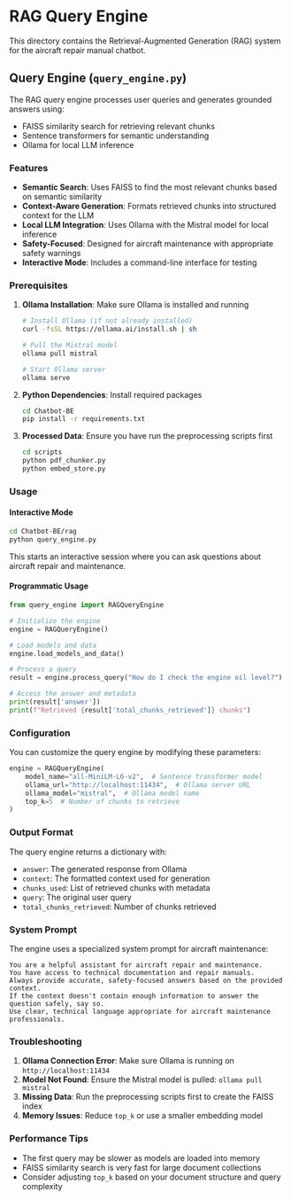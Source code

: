 # RAG Query Engine

This directory contains the Retrieval-Augmented Generation (RAG) system for the aircraft repair manual chatbot.

## Query Engine (`query_engine.py`)

The RAG query engine processes user queries and generates grounded answers using:
- FAISS similarity search for retrieving relevant chunks
- Sentence transformers for semantic understanding
- Ollama for local LLM inference

### Features

- **Semantic Search**: Uses FAISS to find the most relevant chunks based on semantic similarity
- **Context-Aware Generation**: Formats retrieved chunks into structured context for the LLM
- **Local LLM Integration**: Uses Ollama with the Mistral model for local inference
- **Safety-Focused**: Designed for aircraft maintenance with appropriate safety warnings
- **Interactive Mode**: Includes a command-line interface for testing

### Prerequisites

1. **Ollama Installation**: Make sure Ollama is installed and running
   ```bash
   # Install Ollama (if not already installed)
   curl -fsSL https://ollama.ai/install.sh | sh
   
   # Pull the Mistral model
   ollama pull mistral
   
   # Start Ollama server
   ollama serve
   ```

2. **Python Dependencies**: Install required packages
   ```bash
   cd Chatbot-BE
   pip install -r requirements.txt
   ```

3. **Processed Data**: Ensure you have run the preprocessing scripts first
   ```bash
   cd scripts
   python pdf_chunker.py
   python embed_store.py
   ```

### Usage

#### Interactive Mode
```bash
cd Chatbot-BE/rag
python query_engine.py
```

This starts an interactive session where you can ask questions about aircraft repair and maintenance.

#### Programmatic Usage
```python
from query_engine import RAGQueryEngine

# Initialize the engine
engine = RAGQueryEngine()

# Load models and data
engine.load_models_and_data()

# Process a query
result = engine.process_query("How do I check the engine oil level?")

# Access the answer and metadata
print(result['answer'])
print(f"Retrieved {result['total_chunks_retrieved']} chunks")
```

### Configuration

You can customize the query engine by modifying these parameters:

```python
engine = RAGQueryEngine(
    model_name="all-MiniLM-L6-v2",  # Sentence transformer model
    ollama_url="http://localhost:11434",  # Ollama server URL
    ollama_model="mistral",  # Ollama model name
    top_k=5  # Number of chunks to retrieve
)
```

### Output Format

The query engine returns a dictionary with:

- `answer`: The generated response from Ollama
- `context`: The formatted context used for generation
- `chunks_used`: List of retrieved chunks with metadata
- `query`: The original user query
- `total_chunks_retrieved`: Number of chunks retrieved

### System Prompt

The engine uses a specialized system prompt for aircraft maintenance:

```
You are a helpful assistant for aircraft repair and maintenance. 
You have access to technical documentation and repair manuals. 
Always provide accurate, safety-focused answers based on the provided context.
If the context doesn't contain enough information to answer the question safely, say so.
Use clear, technical language appropriate for aircraft maintenance professionals.
```

### Troubleshooting

1. **Ollama Connection Error**: Make sure Ollama is running on `http://localhost:11434`
2. **Model Not Found**: Ensure the Mistral model is pulled: `ollama pull mistral`
3. **Missing Data**: Run the preprocessing scripts first to create the FAISS index
4. **Memory Issues**: Reduce `top_k` or use a smaller embedding model

### Performance Tips

- The first query may be slower as models are loaded into memory
- FAISS similarity search is very fast for large document collections
- Consider adjusting `top_k` based on your document structure and query complexity 